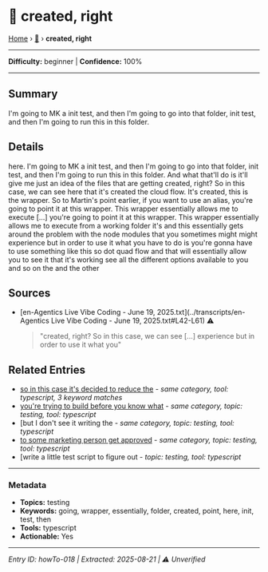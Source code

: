 # 🔧 created, right

[Home](../index.md) › [🔧](./) › **created, right**

---

**Difficulty:** beginner | **Confidence:** 100%

---


## Summary
I'm going to MK a init test, and then
I'm going to go into that folder, init test,
and then I'm going to run this in this
folder.

## Details
here. I'm going to MK a init test, and then
I'm going to go into that folder, init test,
and then I'm going to run this in this
folder. And what that'll do is it'll give me just
an idea of the files that are getting
created, right? So in this case, we can see
here that it's created the cloud flow. It's
created, this is the wrapper. So to Martin's
point earlier, if you want to use an alias,
you're going to point it at this wrapper.
This wrapper essentially allows me to execute
[...]
you're going to point it at this wrapper.
This wrapper essentially allows me to execute
from a working folder it's and this
essentially gets around the problem with the
node modules that you sometimes might might
experience but in order to use it what you
have to do is you're gonna have to use
something like this so dot quad flow and that
will essentially allow you to see it that it's
working see all the different options
available to you and so on the and the other





## Sources
- [en-Agentics Live Vibe Coding - June 19, 2025.txt](../transcripts/en-Agentics Live Vibe Coding - June 19, 2025.txt#L42-L61) ⚠️
  > "created, right? So in this case, we can see [...] experience but in order to use it what you"

## Related Entries

- [so in this case it's decided to reduce the](../how-to/howTo-002.md) - *same category, tool: typescript, 3 keyword matches*
- [you're trying to build before you know what](../how-to/howTo-005.md) - *same category, topic: testing, tool: typescript*
- [but I don't see it writing the [](../how-to/howTo-007.md) - *same category, topic: testing, tool: typescript*
- [to some marketing person get approved](../how-to/howTo-019.md) - *same category, topic: testing, tool: typescript*
- [write a little test script to figure out [](../gotchas/gotcha-002.md) - *topic: testing, tool: typescript*


---

### Metadata
- **Topics:** testing
- **Keywords:** going, wrapper, essentially, folder, created, point, here, init, test, then
- **Tools:** typescript
- **Actionable:** Yes

---

*Entry ID: howTo-018 | Extracted: 2025-08-21 | ⚠️ Unverified*
